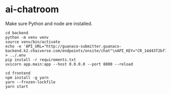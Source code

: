 # ai-chatroom

Make sure Python and node are installed.
```
cd backend
python -m venv venv
source venv/bin/activate
echo -e 'API_URL="http://guanaco-submitter.guanaco-backend.k2.chaiverse.com/endpoints/onsite/chat"\nAPI_KEY="CR_14d43f2bf78b4b0590c2a8b87f354746"' > ../.env
pip install -r requirements.txt
uvicorn app.main:app --host 0.0.0.0 --port 8000 --reload
```

```
cd frontend
npm install -g yarn
yarn --frozen-lockfile
yarn start
```
